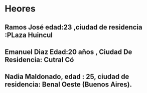 # Heores
## Ramos José   edad:23  ,ciudad de residencia :PLaza Huincul
## Emanuel Diaz Edad:20 años , Ciudad De Residencia: Cutral Có
## Nadia Maldonado, edad : 25, ciudad de residencia: Benal Oeste (Buenos Aires).
